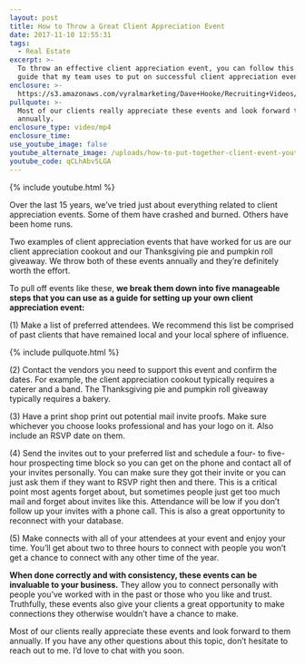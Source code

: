 ```yaml
---
layout: post
title: How to Throw a Great Client Appreciation Event
date: 2017-11-10 12:55:31
tags:
  - Real Estate
excerpt: >-
  To throw an effective client appreciation event, you can follow this five-step
  guide that my team uses to put on successful client appreciation events.
enclosure: >-
  https://s3.amazonaws.com/vyralmarketing/Dave+Hooke/Recruiting+Videos/Central+PA+Real+Estate+Agent-+How+to+Throw+a+Great+Client+Appreciation+Event.mp4
pullquote: >-
  Most of our clients really appreciate these events and look forward to them
  annually.
enclosure_type: video/mp4
enclosure_time:
use_youtube_image: false
youtube_alternate_image: /uploads/how-to-put-together-client-event-youtube.jpg
youtube_code: qCLhAbv5LGA
---
```



{% include youtube.html %}

Over the last 15 years, we’ve tried just about everything related to client appreciation events. Some of them have crashed and burned. Others have been home runs.

Two examples of client appreciation events that have worked for us are our client appreciation cookout and our Thanksgiving pie and pumpkin roll giveaway. We throw both of these events annually and they’re definitely worth the effort.

To pull off events like these, **we break them down into five manageable steps that you can use as a guide for setting up your own client appreciation event:**

(1) Make a list of preferred attendees. We recommend this list be comprised of past clients that have remained local and your local sphere of influence.

{% include pullquote.html %}

(2) Contact the vendors you need to support this event and confirm the dates. For example, the client appreciation cookout typically requires a caterer and a band. The Thanksgiving pie and pumpkin roll giveaway typically requires a bakery.

(3) Have a print shop print out potential mail invite proofs. Make sure whichever you choose looks professional and has your logo on it. Also include an RSVP date on them.

(4) Send the invites out to your preferred list and schedule a four- to five-hour prospecting time block so you can get on the phone and contact all of your invites personally. You can make sure they got their invite or you can just ask them if they want to RSVP right then and there. This is a critical point most agents forget about, but sometimes people just get too much mail and forget about invites like this. Attendance will be low if you don’t follow up your invites with a phone call. This is also a great opportunity to reconnect with your database.

(5) Make connects with all of your attendees at your event and enjoy your time. You’ll get about two to three hours to connect with people you won’t get a chance to connect with any other time of the year.

**When done correctly and with consistency, these events can be invaluable to your business.** They allow you to connect personally with people you’ve worked with in the past or those who you like and trust. Truthfully, these events also give your clients a great opportunity to make connections they otherwise wouldn’t have a chance to make.

Most of our clients really appreciate these events and look forward to them annually. If you have any other questions about this topic, don’t hesitate to reach out to me. I’d love to chat with you soon.